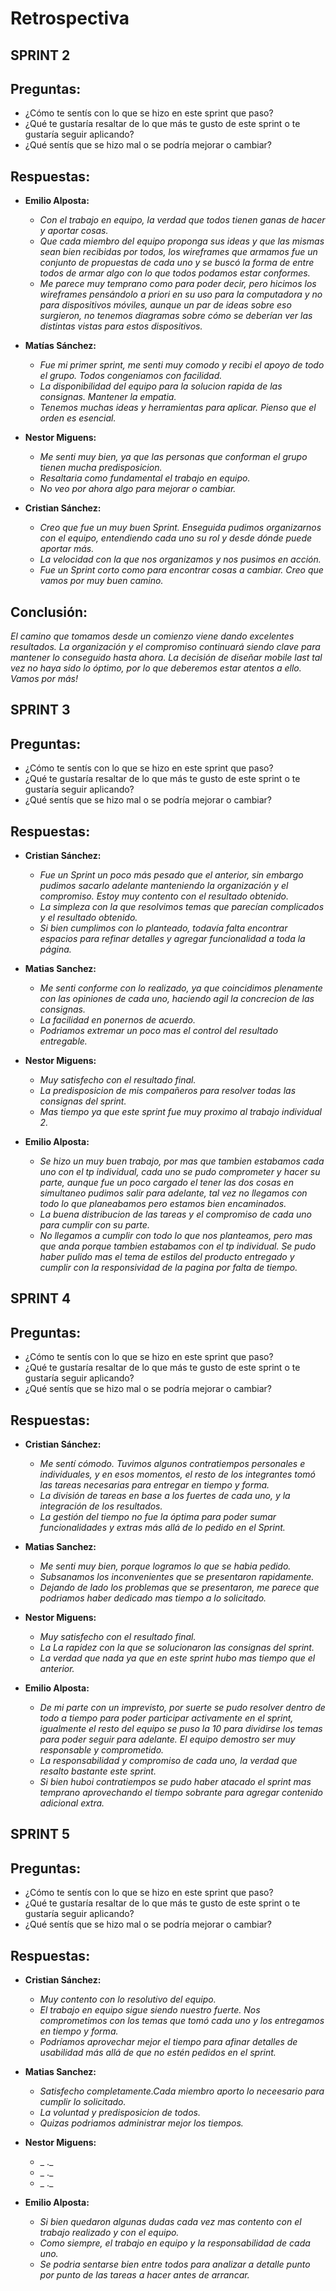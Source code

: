 # Retrospectiva

## SPRINT 2

## Preguntas:

* ¿Cómo te sentís con lo que se hizo en este sprint que paso?
* ¿Qué te gustaría resaltar de lo que más te gusto de este sprint o te gustaría seguir aplicando?
* ¿Qué sentís que se hizo mal o se podría mejorar o cambiar?

## Respuestas:

* **Emilio Alposta:**
    * _Con el trabajo en equipo, la verdad que todos tienen ganas de hacer y aportar cosas._
    * _Que cada miembro del equipo proponga sus ideas y que las mismas sean bien recibidas por todos, los wireframes que armamos fue un conjunto de propuestas de cada uno y se buscó la forma de entre todos de armar algo con lo que todos podamos estar conformes._
    * _Me parece muy temprano como para poder decir, pero hicimos los wireframes pensándolo a priori en su uso para la computadora y no para dispositivos móviles, aunque un par de ideas sobre eso surgieron, no tenemos diagramas sobre cómo se deberían ver las distintas vistas para estos dispositivos._

* **Matías Sánchez:**
    * _Fue mi primer sprint, me senti muy comodo y recibi el apoyo de todo el grupo. Todos congeniamos con facilidad._
    * _La disponibilidad del equipo para la solucion rapida de las consignas. Mantener la empatia._
    * _Tenemos muchas ideas y herramientas para aplicar. Pienso que el orden es esencial._

* **Nestor Miguens:**
    * _Me senti muy bien, ya que las personas que conforman el grupo tienen mucha predisposicion._
    * _Resaltaria como fundamental el trabajo en equipo._
    * _No veo por ahora algo para mejorar o cambiar._

* **Cristian Sánchez:**
    * _Creo que fue un muy buen Sprint. Enseguida pudimos organizarnos con el equipo, entendiendo cada uno su rol y desde dónde puede aportar más._
    * _La velocidad con la que nos organizamos y nos pusimos en acción._
    * _Fue un Sprint corto como para encontrar cosas a cambiar. Creo que vamos por muy buen camino._

## Conclusión:
_El camino que tomamos desde un comienzo viene dando excelentes resultados. La organización y el compromiso continuará siendo clave para mantener lo conseguido hasta ahora. La decisión de diseñar mobile last tal vez no haya sido lo óptimo, por lo que deberemos estar atentos a ello.
Vamos por más!_

## SPRINT 3

## Preguntas:

* ¿Cómo te sentís con lo que se hizo en este sprint que paso?
* ¿Qué te gustaría resaltar de lo que más te gusto de este sprint o te gustaría seguir aplicando?
* ¿Qué sentís que se hizo mal o se podría mejorar o cambiar?

## Respuestas:

* **Cristian Sánchez:**
    * _Fue un Sprint un poco más pesado que el anterior, sin embargo pudimos sacarlo adelante manteniendo la organización y el compromiso. Estoy muy contento con el resultado obtenido._
    * _La simpleza con la que resolvimos temas que parecían complicados y el resultado obtenido._
    * _Si bien cumplimos con lo planteado, todavía falta encontrar espacios para refinar detalles y agregar funcionalidad a toda la página._
  
* **Matias Sanchez:**
    * _Me senti conforme con lo realizado, ya que coincidimos plenamente con las opiniones de cada uno, haciendo agil la concrecion de las consignas._
    * _La facilidad en ponernos de acuerdo._
    * _Podriamos extremar un poco mas el control del resultado entregable._
  
* **Nestor Miguens:**
    * _Muy satisfecho con el resultado final._
    * _La predisposicion de mis compañeros para resolver todas las consignas del sprint._
    * _Mas tiempo ya que este sprint fue muy proximo al trabajo individual 2._
  
* **Emilio Alposta:**
    * _Se hizo un muy buen trabajo, por mas que tambien estabamos cada uno con el tp individual, cada uno se pudo comprometer y hacer su parte, aunque fue un poco cargado el tener las dos cosas en simultaneo pudimos salir para adelante, tal vez no llegamos con todo lo que planeabamos pero estamos bien encaminados._
    * _La buena distribucion de las tareas y el compromiso de cada uno para cumplir con su parte._
    * _No llegamos a cumplir con todo lo que nos planteamos, pero mas que anda porque tambien estabamos con el tp individual. Se pudo haber pulido mas el tema de estilos del producto entregado y cumplir con la responsividad de la pagina por falta de tiempo._

## SPRINT 4

## Preguntas:

* ¿Cómo te sentís con lo que se hizo en este sprint que paso?
* ¿Qué te gustaría resaltar de lo que más te gusto de este sprint o te gustaría seguir aplicando?
* ¿Qué sentís que se hizo mal o se podría mejorar o cambiar?

## Respuestas:

* **Cristian Sánchez:**
    * _Me sentí cómodo. Tuvimos algunos contratiempos personales e individuales, y en esos momentos, el resto de los integrantes tomó las tareas necesarias para entregar en tiempo y forma._
    * _La división de tareas en base a los fuertes de cada uno, y la integración de los resultados._
    * _La gestión del tiempo no fue la óptima para poder sumar funcionalidades y extras más allá de lo pedido en el Sprint._
  
* **Matias Sanchez:**
    * _Me senti muy bien, porque logramos lo que se habia pedido._
    * _Subsanamos los inconvenientes que se presentaron rapidamente._
    * _Dejando de lado los problemas que se presentaron, me parece que podriamos haber dedicado mas tiempo a lo solicitado._
  
* **Nestor Miguens:**
    * _Muy satisfecho con el resultado final._
    * _La La rapidez con la que se solucionaron las consignas del sprint._
    * _La verdad que nada ya que en este sprint hubo mas tiempo que el anterior._
  
* **Emilio Alposta:**
    * _De mi parte con un imprevisto, por suerte se pudo resolver dentro de todo a tiempo para poder participar activamente en el sprint, igualmente el resto del equipo se puso la 10 para dividirse los temas para poder seguir para adelante. El equipo demostro ser muy responsable y comprometido._
    * _La responsabilidad y compromiso de cada uno, la verdad que resalto bastante este sprint._
    * _Si bien huboi contratiempos se pudo haber atacado el sprint mas temprano aprovechando el tiempo sobrante para agregar contenido adicional extra._

## SPRINT 5

## Preguntas:

* ¿Cómo te sentís con lo que se hizo en este sprint que paso?
* ¿Qué te gustaría resaltar de lo que más te gusto de este sprint o te gustaría seguir aplicando?
* ¿Qué sentís que se hizo mal o se podría mejorar o cambiar?

## Respuestas:

* **Cristian Sánchez:**
    * _Muy contento con lo resolutivo del equipo._
    * _El trabajo en equipo sigue siendo nuestro fuerte. Nos comprometimos con los temas que tomó cada uno y los entregamos en tiempo y forma._
    * _Podríamos aprovechar mejor el tiempo para afinar detalles de usabilidad más allá de que no estén pedidos en el sprint._
  
* **Matias Sanchez:**
    * _Satisfecho completamente.Cada miembro aporto lo neceesario para cumplir lo solicitado._
    * _La voluntad y predisposicion de todos._
    * _Quizas podriamos administrar mejor los tiempos._
  
* **Nestor Miguens:**
    * _ ._
    * _ ._
    * _ ._
  
* **Emilio Alposta:**
    * _Si bien quedaron algunas dudas cada vez mas contento con el trabajo realizado y con el equipo._
    * _Como siempre, el trabajo en equipo y la responsabilidad de cada uno._
    * _Se podria sentarse bien entre todos para analizar a detalle punto por punto de las tareas a hacer antes de arrancar._


